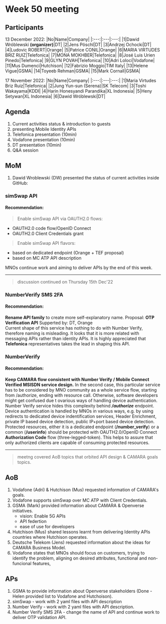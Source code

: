 # Week 50 meeting

## Participants

13 December 2022:
|No|Name|Company|
|:---:|:---|:---:|
|1|Dawid Wróblewski **(organizer)**|DT|
|2|Jens Pöschl|DT|
|3|Andrzej Ochocki|DT|
|4|Ludovic ROBERT|Orange|
|5|Patrice CONIL|Orange|
|6|MARIA VIRTUDES BRIZ RUIZ|Telefonica|
|7|MONA MOKHBER|Telefonica|
|8|José Luis Urien Pinedo|Telefonica|
|9|GLYN POVAH|Telefonica|
|10|Adri Loloci|Vodafone|
|11|Mus Dumenci|Hutchison|
|12|Fabrizio Moggio|TIM Italy|
|13|Helene Vigue|GSMA|
|14|Toyeeb Rehman|GSMA|
|15|Mark Cornall|GSMA|

17 November 2022:
|No|Name|Company|
|:---:|:---|:---:|
|1|Maria Virtudes Briz Ruiz|Telefonica|
|2|Jung Yun-sun (Serena)|SK Telecom|
|3|Toshi Wakayama|KDDI|
|4|Harin Honesyandi Parandika|XL Indonesia|
|5|Heny Setywan|XL Indonesia|
|6|Dawid Wróblewski|DT|

## Agenda

1. Current activities status & introduction to guests
2. presenting Mobile Identity APIs
3. Telefonica presentation (10min)
4. Vodafone presentation (10min)
5. DT presentation (10min)
6. Q&A session

## MoM

1. Dawid Wroblewski (DW) presented the status of current activities inside GitHub:
### **simSwap API**
  #### Recommendation:
  >Enable simSwap API via OAUTH2.0 flows:
  - OAUTH2.0 code flow/OpenID Connect
  - OAUTH2.0 Client Credentials grant
  
  >Enable simSwap API flavors:
  - based on dedicated endpoint (Orange + TEF proposal)
  - based on MC ATP API description

MNOs continue work and aiming to deliver APIs by the end of this week.

   -------

   >discussion continued on Thursday 15th Dec'22

### NumberVerify SMS 2FA

#### Recommendation:

   **Rename API family** to create more self-explanatory name.
      Proposal: **OTP Verification API**
      Supperted by: DT, Orange
      <br>Current shape of this service has nothing to do with Number Verify, therefore naming is misleading. It looks that it is more related with messaging APIs rather than identity APIs. It is highly appreciated that **Telefonica** representatives takes the lead in shaping this API.</br>

### NumberVerify

#### Recommendation:

**Keep CAMARA flow consistent with Number Verify / Mobile Connect Verified MSISDN service design.**
In the second case, this particular service has to be considered by MNO community as a whole service flow, starting from /authorize, ending with resource call. Otherwise, software developers might get confused due t ovarious ways of handling device authentication. Number Verify service hides this complexity behind ***/authorize*** endpoint. Device authentication is handled by MNOs in various ways, e.g. by using redirects to dedicated device indentification services, Header Enrichment, private IP based device detection, public IP+port based device detection. Protected resources, either it is a dedicated endpoint (**/number_verify**) or a common (**/userinfo**) should be protected with OAUTH2.0/OpenID Connect **Authorization Code** flow (three-legged-token). This helps to assure that only authorized clients are capable of consuming protected resources.

-----

>meetng covered AoB topics that orbited API design & CAMARA goals topics. 

## AoB

1. Vodafone (Adri) & Hutchison (Mus) requested information of CAMARA's goals.
2. Vodafone supports simSwap over MC ATP with Client Credentials.
3. GSMA (Mark) provided information about CAMARA & Openverse initiatives.
   - vision: Enable 5G APIs
   - API federtion
   - ease of use for developers
4. Hutchison (Mus) shared lessons learnt from delivering Identity APIs countries where Hutchison operates.
5. Deutsche Telekom (Jens) requested information about the ideas for CAMARA Business Model.
6. Vodafone states that MNOs should focus on customers, trying to identify the problem, aligning on desired attributes, functional and non-funcional features,

## APs

1. GSMA to provide information about Openverse stakeholders (Done - Helen provided list to Vodafone and Hutchoison).
2. simSwap - work with 2 yaml files with API description
3. Number Verify - work with 2 yaml files with API description.
4. Number Verify SMS 2FA - change the name of API and continue work to deliver OTP validation API.